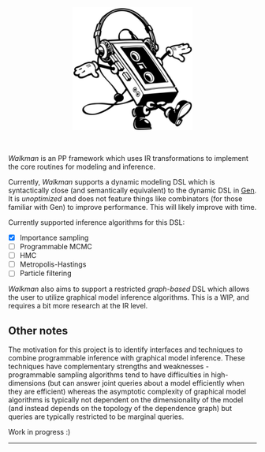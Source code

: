 <p align="center">
<img height="250px" src="img/walkman.jpeg"/>
</p>
<br>

_Walkman_ is an PP framework which uses IR transformations to implement the core routines for modeling and inference.

Currently, _Walkman_ supports a dynamic modeling DSL which is syntactically close (and semantically equivalent) to the dynamic DSL in [Gen](https://www.gen.dev/). It is _unoptimized_ and does not feature things like combinators (for those familiar with Gen) to improve performance. This will likely improve with time.

Currently supported inference algorithms for this DSL:
- [X] Importance sampling
- [ ] Programmable MCMC
- [ ] HMC
- [ ] Metropolis-Hastings
- [ ] Particle filtering

_Walkman_ also aims to support a restricted _graph-based_ DSL which allows the user to utilize graphical model inference algorithms. This is a WIP, and requires a bit more research at the IR level.

## Other notes

The motivation for this project is to identify interfaces and techniques to combine programmable inference with graphical model inference. These techniques have complementary strengths and weaknesses - programmable sampling algorithms tend to have difficulties in high-dimensions (but can answer joint queries about a model efficiently when they are efficient) whereas the asymptotic complexity of graphical model algorithms is typically not dependent on the dimensionality of the model (and instead depends on the topology of the dependence graph) but queries are typically restricted to be marginal queries.


Work in progress :)

---

